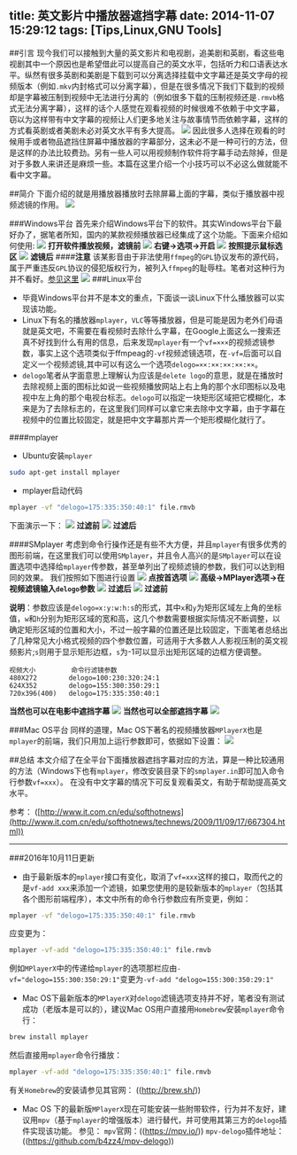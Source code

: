 title: 英文影片中播放器遮挡字幕
date: 2014-11-07 15:29:12
tags: [Tips,Linux,GNU Tools]
---

##引言
现今我们可以接触到大量的英文影片和电视剧，追美剧和英剧，看这些电视剧其中一个原因也是希望借此可以提高自己的英文水平，包括听力和口语表达水平。纵然有很多英剧和美剧是下载到可以分离选择挂载中文字幕还是英文字母的视频版本（例如`.mkv`内封格式可以分离字幕），但是在很多情况下我们下载到的视频却是字幕被压制到视频中无法进行分离的（例如很多下载的压制视频还是`.rmvb`格式无法分离字幕），这样的话个人感觉在观看视频的时候很难不依赖于中文字幕，窃以为这样带有中文字幕的视频让人们更多地关注与故事情节而依赖字幕，这样的方式看英剧或者美剧未必对英文水平有多大提高。
![](/img/英文影片中播放器遮挡字幕/1.png)
因此很多人选择在观看的时候用手或者物品遮挡住屏幕中播放器的字幕部分，这未必不是一种可行的方法，但是这样的办法比较费劲。另有一些人可以用视频制作软件将字幕手动去除掉，但是对于多数人来讲还是麻烦一些。本篇在这里介绍一个小技巧可以不必这么做就能不看中文字幕。

##简介
下面介绍的就是用播放器播放时去除屏幕上面的字幕，类似于播放器中视频滤镜的作用。
![](/img/英文影片中播放器遮挡字幕/1_.png)

###Windows平台
首先来介绍Windows平台下的软件。其实Windows平台下最好办了，据笔者所知，国内的某款视频播放器已经集成了这个功能。下面来介绍如何使用:
![](/img/英文影片中播放器遮挡字幕/2.png)
**打开软件播放视频，滤镜前**
![](/img/英文影片中播放器遮挡字幕/3.png)
**右键->选项->开启**
![](/img/英文影片中播放器遮挡字幕/4.png)
**按照提示鼠标选区**
![](/img/英文影片中播放器遮挡字幕/5.png)
**滤镜后**
####**注意**
该某影音由于非法使用`ffmpeg`的`GPL`协议发布的源代码，属于严重违反`GPL`协议的侵犯版权行为，被列入`ffmpeg`的耻辱柱。笔者对这种行为并不看好。[参见这里](http://bbs.kafan.cn/thread-765214-1-1.html)
![](/img/英文影片中播放器遮挡字幕/7__.png)
###Linux平台
* 毕竟Windows平台并不是本文的重点，下面谈一谈Linux下什么播放器可以实现该功能。
* Linux下有名的播放器`mplayer`，`VLC`等等播放器，但是可能是因为老外们母语就是英文吧，不需要在看视频时去除什么字幕，在Google上面这么一搜索还真不好找到什么有用的信息，后来发现`mplayer`有一个`vf=×××`的视频滤镜参数，事实上这个选项类似于ffmpeag的`-vf`视频滤镜选项，在`-vf=`后面可以自定义一个视频滤镜,其中可以有这么一个选项`delogo=××:××:××:××:××`。
* `delogo`笔者从字面意思上理解认为应该是`delete logo`的意思，就是在播放时去除视频上面的图标比如说一些视频播放网站上右上角的那个水印图标以及电视中左上角的那个电视台标志。`delogo`可以指定一块矩形区域把它模糊化，本来是为了去除标志的，在这里我们同样可以拿它来去除中文字幕，由于字幕在视频中的位置比较固定，就是把中文字幕那片弄一个矩形模糊化就行了。

####mplayer
* Ubuntu安装`mplayer`
```bash
sudo apt-get install mplayer
```
* mplayer启动代码
```bash
mplayer -vf "delogo=175:335:350:40:1" file.rmvb 
```
下面演示一下：
![](/img/英文影片中播放器遮挡字幕/6.png)
**过滤前**
![](/img/英文影片中播放器遮挡字幕/7.png)
**过滤后**

####SMplayer
考虑到命令行操作还是有些不大方便，并且`mplayer`有很多优秀的图形前端，在这里我们可以使用`SMplayer`，并且令人高兴的是`SMplayer`可以在设置选项中选择给`mplayer`传参数，甚至单列出了视频滤镜的参数，我们可以达到相同的效果。
我们按照如下图进行设置
![](/img/英文影片中播放器遮挡字幕/8.png)
**点按首选项**
![](/img/英文影片中播放器遮挡字幕/9.png)
**高级->MPlayer选项->在视频滤镜输入`delogo`参数**
![](/img/英文影片中播放器遮挡字幕/11.png)
**过滤后**
![](/img/英文影片中播放器遮挡字幕/10.png)
**过滤前**

**说明**：参数应该是`delogo=x:y:w:h:s`的形式，其中`x`和`y`为矩形区域左上角的坐标值，`w`和`h`分别为矩形区域的宽和高，这几个参数需要根据实际情况不断调整，以确定矩形区域的位置和大小，不过一般字幕的位置还是比较固定，下面笔者总结出了几种常见大小格式视频的四个参数位置，可适用于大多数人人影视压制的英文视频影片;`s`则用于显示矩形边框，`s`为-1可以显示出矩形区域的边框方便调整。
    
    视频大小         命令行滤镜参数
    480X272        delogo=100:230:320:24:1
    624X352        delogo=155:300:350:29:1
    720x396(400)   delogo=175:335:350:40:1

**当然也可以在电影中遮挡字幕**
![](/img/英文影片中播放器遮挡字幕/12.png)
**当然也可以全部遮挡字幕**
![](/img/英文影片中播放器遮挡字幕/14.png)

###Mac OS平台
同样的道理，Mac OS下著名的视频播放器`MPlayerX`也是`mplayer`的前端，我们只用加上运行参数即可，依据如下设置：
![](/img/英文影片中播放器遮挡字幕/15.png)

##总结
本文介绍了在全平台下面播放器遮挡字幕对应的方法，算是一种比较通用的方法（Windows下也有`mplayer`，修改安装目录下的`smplayer.in`即可加入命令行参数`vf=xxx`）。
在没有中文字幕的情况下可反复观看英文，有助于帮助提高英文水平。

参考：
([http://www.it.com.cn/edu/softhotnews](http://www.it.com.cn/edu/softhotnews/technews/2009/11/09/17/667304.html))

---

###2016年10月11日更新

* 由于最新版本的`mplayer`接口有变化，取消了`vf=xxx`这样的接口，取而代之的是`vf-add xxx`来添加一个滤镜，如果您使用的是较新版本的`mplayer`（包括其各个图形前端程序），本文中所有的命令行参数应有所变更，例如：
```bash
mplayer -vf "delogo=175:335:350:40:1" file.rmvb
```
应变更为：
```bash
mplayer -vf-add "delogo=175:335:350:40:1" file.rmvb
```
例如`MPlayerX`中的传递给`mplayer`的选项那栏应由`-vf="delogo=155:300:350:29:1"`变更为`-vf-add "delogo=155:300:350:29:1"`

* Mac OS下最新版本的`MPlayerX`对`delogo`滤镜选项支持并不好，笔者没有测试成功（老版本是可以的），建议Mac OS用户直接用`Homebrew`安装`mplayer`命令行：
```bash
brew install mplayer
```
然后直接用`mplayer`命令行播放：
```bash
mplayer -vf-add "delogo=175:335:350:40:1" file.rmvb
```
有关`Homebrew`的安装请参见其官网：
((http://brew.sh/))

* Mac OS 下的最新版`MPlayerX`现在可能安装一些附带软件，行为并不友好，建议用`mpv`（基于`mplayer`的增强版本）进行替代，并可使用其第三方的`delogo`插件实现该功能。
参见：
`mpv`官网：((https://mpv.io/))
`mpv-delogo`插件地址：((https://github.com/b4zz4/mpv-delogo))

